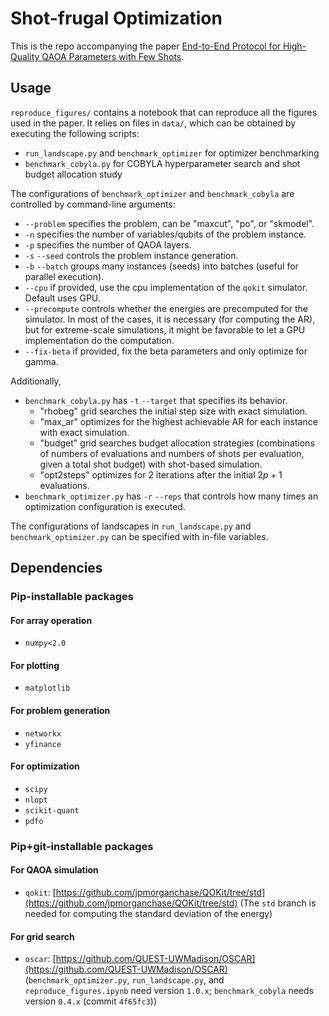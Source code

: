 # Shot-frugal Optimization
This is the repo accompanying the paper [End-to-End Protocol for High-Quality QAOA Parameters with Few Shots](TBA).

## Usage
`reproduce_figures/` contains a notebook that can reproduce all the figures used in the paper. It relies on files in `data/`, which can be obtained by executing the following scripts:

- `run_landscape.py` and `benchmark_optimizer` for optimizer benchmarking
- `benchmark_cobyla.py` for COBYLA hyperparameter search and shot budget allocation study

The configurations of `benchmark_optimizer` and `benchmark_cobyla` are controlled by command-line arguments:

- `--problem` specifies the problem, can be "maxcut", "po", or "skmodel".
- `-n` specifies the number of variables/qubits of the problem instance.
- `-p` specifies the number of QAOA layers.
- `-s` `--seed` controls the problem instance generation.
- `-b` `--batch` groups many instances (seeds) into batches (useful for parallel execution).
- `--cpu` if provided, use the cpu implementation of the `qokit` simulator. Default uses GPU.
- `--precompute` controls whether the energies are precomputed for the simulator. In most of the cases, it is necessary (for computing the AR), but for extreme-scale simulations, it might be favorable to let a GPU implementation do the computation.
- `--fix-beta` if provided, fix the beta parameters and only optimize for gamma.

Additionally, 
- `benchmark_cobyla.py` has `-t` `--target` that specifies its behavior.
    - "rhobeg" grid searches the initial step size with exact simulation.
    - "max_ar" optimizes for the highest achievable AR for each instance with exact simulation.
    - "budget" grid searches budget allocation strategies (combinations of numbers of evaluations and numbers of shots per evaluation, given a total shot budget) with shot-based simulation.
    - "opt2steps" optimizes for 2 iterations after the initial $2p+1$ evaluations.
- `benchmark_optimizer.py` has `-r` `--reps` that controls how many times an optimization configuration is executed.

The configurations of landscapes in `run_landscape.py` and `benchmark_optimizer.py` can be specified with in-file variables.

## Dependencies
### Pip-installable packages
#### For array operation
- `numpy<2.0`

#### For plotting
- `matplotlib`

#### For problem generation
- `networkx`
- `yfinance`

#### For optimization
- `scipy`
- `nlopt`
- `scikit-quant`
- `pdfo`

### Pip+git-installable packages
#### For QAOA simulation
- `qokit`: [https://github.com/jpmorganchase/QOKit/tree/std](https://github.com/jpmorganchase/QOKit/tree/std) (The `std` branch is needed for computing the standard deviation of the energy)

#### For grid search
- `oscar`: [https://github.com/QUEST-UWMadison/OSCAR](https://github.com/QUEST-UWMadison/OSCAR) (`benchmark_optimizer.py`, `run_landscape.py`, and `reproduce_figures.ipynb` need version `1.0.x`; `benchmark_cobyla` needs version `0.4.x` (commit `4f65fc3`))
